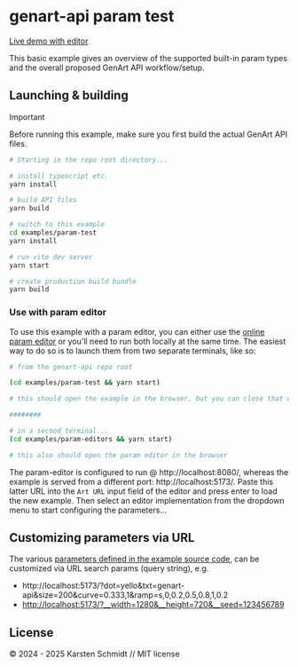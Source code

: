 # genart-api param test

[Live demo with editor](https://demo.thi.ng/genart-api/param-editors/?url=https://demo.thi.ng/genart-api/param-test/)

This basic example gives an overview of the supported built-in param types and
the overall proposed GenArt API workflow/setup.

## Launching & building

> [!IMPORTANT]
> Before running this example, make sure you first build the actual GenArt API
> files.

```bash
# Starting in the repo root directory...

# install typescript etc.
yarn install

# build API files
yarn build

# switch to this example
cd examples/param-test
yarn install

# run vite dev server
yarn start

# create production build bundle
yarn build
```

### Use with param editor

To use this example with a param editor, you can either use the [online param
editor](https://demo.thi.ng/genart-api/param-editors/) or you'll need to run
both locally at the same time. The easiest way to do so is to launch them from
two separate terminals, like so:

```bash
# from the genart-api repo root

(cd examples/param-test && yarn start)

# this should open the example in the browser, but you can close that window again...

########

# in a second terminal...
(cd examples/param-editors && yarn start)

# this also should open the param editor in the browser
```

The param-editor is configured to run @ http://localhost:8080/, whereas the
example is served from a different port: http://localhost:5173/. Paste this
latter URL into the `Art URL` input field of the editor and press enter to load
the new example. Then select an editor implementation from the dropdown menu to
start configuring the parameters...

## Customizing parameters via URL

The various [parameters defined in the example source code](src/index.ts), can
be customized via URL search params (query string), e.g.

-   http://localhost:5173/?dot=yello&txt=genart-api&size=200&curve=0.333,1&ramp=s,0,0.2,0.5,0.8,1,0.2
-   [http://localhost:5173/?\_\_width=1280&\_\_height=720&\_\_seed=123456789](http://localhost:5173/?__width=1280&__height=720&__seed=123456789)

## License

&copy; 2024 - 2025 Karsten Schmidt // MIT license
